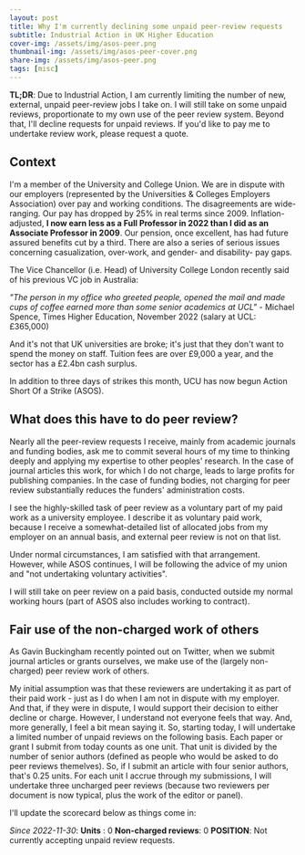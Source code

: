 ```yaml
---
layout: post
title: Why I'm currently declining some unpaid peer-review requests
subtitle: Industrial Action in UK Higher Education
cover-img: /assets/img/asos-peer.png
thumbnail-img: /assets/img/asos-peer-cover.png
share-img: /assets/img/asos-peer.png
tags: [misc]
---
```


**TL;DR**: Due to Industrial Action, I am currently  limiting the number of new, external, unpaid peer-review jobs I take on. I will still take on some unpaid reviews, proportionate to my own use of the peer review system. Beyond that, I'll decline requests for unpaid reviews. If you'd like to pay me to undertake review work, please request a quote.

## Context

I'm a member of the University and College Union. We are in dispute with our employers (represented by the Universities & Colleges Employers Association) over pay and working conditions. The disagreements are wide-ranging.  Our pay has dropped by 25% in real terms since 2009. Inflation-adjusted, **I now earn less as a Full Professor in 2022 than I did as an Associate Professor in 2009**. Our pension, once excellent, has had future assured benefits cut by a third. There are also a series of serious issues concerning casualization, over-work, and gender- and disability- pay gaps. 

The Vice Chancellor (i.e. Head) of University College London recently said of his previous VC job in Australia: 

*"The person in my office who greeted people, opened the mail and made cups of coffee earned more than some senior academics at UCL"* - Michael Spence, Times Higher Education, November 2022 (salary at UCL: £365,000)

And it's not that UK universities are broke; it's just that they don't want to spend the money on staff. Tuition fees are over £9,000 a year, and the sector has a £2.4bn cash surplus.

In addition to three days of strikes this month, UCU has now begun Action Short Of a Strike (ASOS). 

## What does this have to do peer review? 

Nearly all the peer-review requests I receive, mainly from academic journals and funding bodies, ask me to commit several hours of my time to thinking deeply and applying my expertise to other peoples' research. In the case of journal articles this work, for which I do not charge, leads to large profits for publishing companies. In the case of funding bodies, not charging for peer review substantially reduces the funders' administration costs.

I see the highly-skilled task of peer review as a voluntary part of my paid work as a university employee. I describe it as voluntary paid work, because I receive a somewhat-detailed list of allocated jobs from my employer on an annual basis, and external peer review is not on that list. 

Under normal circumstances, I am satisfied with that arrangement. However, while ASOS continues, I will be following the advice of my union and "not undertaking voluntary activities". 

I will still take on peer review on a paid basis, conducted outside my normal working hours (part of ASOS also includes working to contract). 

## Fair use of the non-charged work of others

As Gavin Buckingham recently pointed out on Twitter, when we submit journal articles or grants ourselves, we make use of the (largely non-charged) peer review work of others. 

My initial assumption was that these reviewers are undertaking it as part of their paid work - just as I do when I am not in dispute with my employer. And that, if they were in dispute, I would support their decision to either decline or charge. However, I understand not everyone feels that way. And, more generally, I feel a bit mean saying it. So, starting today, I will undertake a limited number of unpaid reviews on the following basis. Each paper or grant I submit from today counts as one unit. That unit is divided by the number of senior authors (defined as people who would be asked to do peer reviews themelves). So, if I submit an article with four senior authors, that's 0.25 units. For each unit I accrue through my submissions, I will undertake three uncharged peer reviews (because two reviewers per document is now typical, plus the work of the editor or panel). 

I'll update the scorecard below as things come in:

_Since 2022-11-30_:
**Units** : 0
**Non-charged reviews**: 0
**POSITION**: Not currently accepting unpaid review requests.


